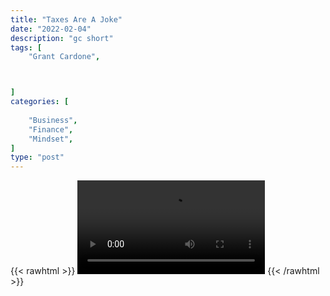 ```yaml
---
title: "Taxes Are A Joke"
date: "2022-02-04"
description: "gc short"
tags: [
    "Grant Cardone",



]
categories: [
    
    "Business",
    "Finance",
    "Mindset",
]
type: "post"
---
```

{{< rawhtml >}}
    <video width="auto" height="auto" controls>
        <source src="https://clips.dev00ps.com/Grant%20Cardone/How%20to%20Reduce%20Your%20Taxes%20shorts.mp4" type="video/mp4"> 
    </video>
{{< /rawhtml >}}
